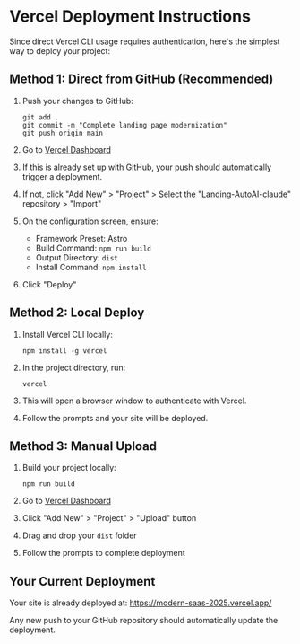 # Vercel Deployment Instructions

Since direct Vercel CLI usage requires authentication, here's the simplest way to deploy your project:

## Method 1: Direct from GitHub (Recommended)

1. Push your changes to GitHub:
   ```
   git add .
   git commit -m "Complete landing page modernization"
   git push origin main
   ```

2. Go to [Vercel Dashboard](https://vercel.com/dashboard)

3. If this is already set up with GitHub, your push should automatically trigger a deployment.

4. If not, click "Add New" > "Project" > Select the "Landing-AutoAI-claude" repository > "Import"

5. On the configuration screen, ensure:
   - Framework Preset: Astro
   - Build Command: `npm run build`
   - Output Directory: `dist`
   - Install Command: `npm install`

6. Click "Deploy"

## Method 2: Local Deploy

1. Install Vercel CLI locally:
   ```
   npm install -g vercel
   ```

2. In the project directory, run:
   ```
   vercel
   ```

3. This will open a browser window to authenticate with Vercel.

4. Follow the prompts and your site will be deployed.

## Method 3: Manual Upload

1. Build your project locally:
   ```
   npm run build
   ```

2. Go to [Vercel Dashboard](https://vercel.com/dashboard)

3. Click "Add New" > "Project" > "Upload" button

4. Drag and drop your `dist` folder

5. Follow the prompts to complete deployment

## Your Current Deployment

Your site is already deployed at:
https://modern-saas-2025.vercel.app/

Any new push to your GitHub repository should automatically update the deployment.
